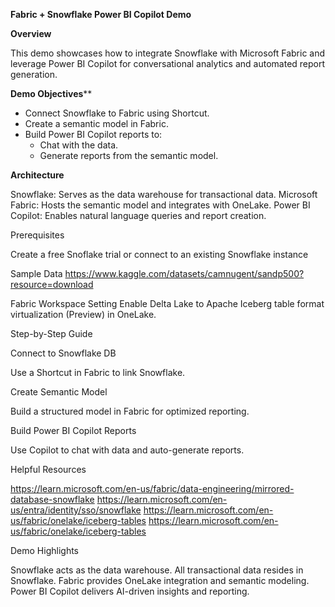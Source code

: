 **Fabric + Snowflake Power BI Copilot Demo**

**Overview**

This demo showcases how to integrate Snowflake with Microsoft Fabric and leverage Power BI Copilot for conversational analytics and automated report generation.

**Demo Objectives****

- Connect Snowflake to Fabric using Shortcut.
- Create a semantic model in Fabric.
- Build Power BI Copilot reports to:
  - Chat with the data.
  - Generate reports from the semantic model.

**Architecture**

Snowflake: Serves as the data warehouse for transactional data.
Microsoft Fabric: Hosts the semantic model and integrates with OneLake.
Power BI Copilot: Enables natural language queries and report creation.


Prerequisites

Create a free Snoflake trial or connect to an existing Snowflake instance

Sample Data
https://www.kaggle.com/datasets/camnugent/sandp500?resource=download


Fabric Workspace Setting
Enable Delta Lake to Apache Iceberg table format virtualization (Preview) in OneLake.



Step-by-Step Guide

Connect to Snowflake DB

Use a Shortcut in Fabric to link Snowflake.


Create Semantic Model

Build a structured model in Fabric for optimized reporting.


Build Power BI Copilot Reports

Use Copilot to chat with data and auto-generate reports.




Helpful Resources

https://learn.microsoft.com/en-us/fabric/data-engineering/mirrored-database-snowflake
https://learn.microsoft.com/en-us/entra/identity/sso/snowflake
https://learn.microsoft.com/en-us/fabric/onelake/iceberg-tables
https://learn.microsoft.com/en-us/fabric/onelake/iceberg-tables


Demo Highlights

Snowflake acts as the data warehouse.
All transactional data resides in Snowflake.
Fabric provides OneLake integration and semantic modeling.
Power BI Copilot delivers AI-driven insights and reporting.
